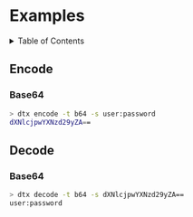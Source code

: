 # Examples

<details>
<summary>Table of Contents</summary>

<ol>
    <li>
      <a href="#encode">Encode</a>
      <ul>
        <li><a href="#base64">Base 64</a></li>
      </ul>
    </li>
    <li>
      <a href="#decode">Decode</a>
      <ul>
        <li><a href="#base64">Base 64</a></li>
      </ul>
    </li>
  </ol>

</details>


## Encode

### Base64

```sh
> dtx encode -t b64 -s user:password
dXNlcjpwYXNzd29yZA==
```

## Decode

### Base64

```sh
> dtx decode -t b64 -s dXNlcjpwYXNzd29yZA==
user:password
```

